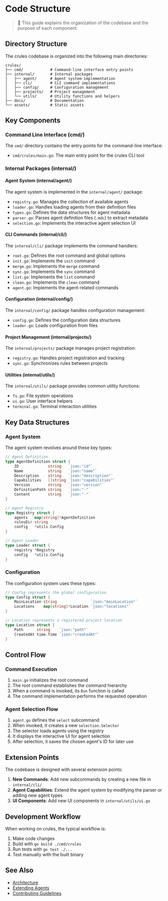 # Code Structure

> 📁 This guide explains the organization of the codebase and the purpose of each component.

## Directory Structure

The crules codebase is organized into the following main directories:

```
crules/
├── cmd/            # Command-line interface entry points
├── internal/       # Internal packages
│   ├── agent/      # Agent system implementation
│   ├── cli/        # CLI command implementations
│   ├── config/     # Configuration management
│   ├── projects/   # Project management
│   └── utils/      # Utility functions and helpers
├── docs/           # Documentation
└── assets/         # Static assets
```

## Key Components

### Command Line Interface (cmd/)

The `cmd/` directory contains the entry points for the command-line interface:

- `cmd/crules/main.go`: The main entry point for the crules CLI tool

### Internal Packages (internal/)

#### Agent System (internal/agent/)

The agent system is implemented in the `internal/agent/` package:

- `registry.go`: Manages the collection of available agents
- `loader.go`: Handles loading agents from their definition files
- `types.go`: Defines the data structures for agent metadata
- `parser.go`: Parses agent definition files (`.mdc`) to extract metadata
- `selection.go`: Implements the interactive agent selection UI

#### CLI Commands (internal/cli/)

The `internal/cli/` package implements the command handlers:

- `root.go`: Defines the root command and global options
- `init.go`: Implements the `init` command
- `merge.go`: Implements the `merge` command
- `sync.go`: Implements the `sync` command
- `list.go`: Implements the `list` command
- `clean.go`: Implements the `clean` command
- `agent.go`: Implements the agent-related commands

#### Configuration (internal/config/)

The `internal/config/` package handles configuration management:

- `config.go`: Defines the configuration data structures
- `loader.go`: Loads configuration from files

#### Project Management (internal/projects/)

The `internal/projects/` package manages project registration:

- `registry.go`: Handles project registration and tracking
- `sync.go`: Synchronizes rules between projects

#### Utilities (internal/utils/)

The `internal/utils/` package provides common utility functions:

- `fs.go`: File system operations
- `ui.go`: User interface helpers
- `terminal.go`: Terminal interaction utilities

## Key Data Structures

### Agent System

The agent system revolves around these key types:

```go
// Agent Definition
type AgentDefinition struct {
    ID             string   `json:"id"`
    Name           string   `json:"name"`
    Description    string   `json:"description"`
    Capabilities   []string `json:"capabilities"`
    Version        string   `json:"version"`
    DefinitionPath string   `json:"-"`
    Content        string   `json:"-"`
}

// Agent Registry
type Registry struct {
    agents   map[string]*AgentDefinition
    rulesDir string
    config   *utils.Config
}

// Agent Loader
type Loader struct {
    registry *Registry
    config   *utils.Config
}
```

### Configuration

The configuration system uses these types:

```go
// Config represents the global configuration
type Config struct {
    MainLocation string               `json:"mainLocation"`
    Locations    map[string]*Location `json:"locations"`
}

// Location represents a registered project location
type Location struct {
    Path      string    `json:"path"`
    CreatedAt time.Time `json:"createdAt"`
}
```

## Control Flow

### Command Execution

1. `main.go` initializes the root command
2. The root command establishes the command hierarchy
3. When a command is invoked, its `Run` function is called
4. The command implementation performs the requested operation

### Agent Selection Flow

1. `agent.go` defines the `select` subcommand
2. When invoked, it creates a new `selection.Selector`
3. The selector loads agents using the registry
4. It displays the interactive UI for agent selection
5. After selection, it saves the chosen agent's ID for later use

## Extension Points

The codebase is designed with several extension points:

1. **New Commands**: Add new subcommands by creating a new file in `internal/cli/`
2. **Agent Capabilities**: Extend the agent system by modifying the parser or adding new agent types
3. **UI Components**: Add new UI components in `internal/utils/ui.go`

## Development Workflow

When working on crules, the typical workflow is:

1. Make code changes
2. Build with `go build ./cmd/crules`
3. Run tests with `go test ./...`
4. Test manually with the built binary

## See Also

- [Architecture](./architecture.md)
- [Extending Agents](./extending-agents.md)
- [Contributing Guidelines](./contributing.md)
